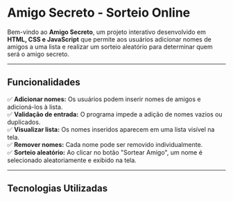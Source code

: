 #  Amigo Secreto - Sorteio Online

Bem-vindo ao **Amigo Secreto**, um projeto interativo desenvolvido em **HTML, CSS e JavaScript** que permite aos usuários adicionar nomes de amigos a uma lista e realizar um sorteio aleatório para determinar quem será o amigo secreto.

---

##  Funcionalidades

✅ **Adicionar nomes:** Os usuários podem inserir nomes de amigos e adicioná-los à lista.  
✅ **Validação de entrada:** O programa impede a adição de nomes vazios ou duplicados.  
✅ **Visualizar lista:** Os nomes inseridos aparecem em uma lista visível na tela.  
✅ **Remover nomes:** Cada nome pode ser removido individualmente.  
✅ **Sorteio aleatório:** Ao clicar no botão "Sortear Amigo", um nome é selecionado aleatoriamente e exibido na tela.  

---

##  Tecnologias Utilizadas
